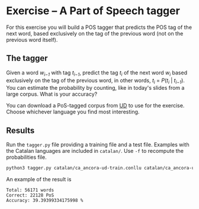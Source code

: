 # Exercise – A Part of Speech tagger
For this exercise you will build a POS tagger that predicts the POS tag of the next word, based
 exclusively on the tag of the previous word (not on the previous word itself).

## The tagger

Given a word _w<sub>i−1</sub>_ with tag _t<sub>i−1</sub>_, predict the tag _t<sub>i</sub>_ of the next word _w<sub>i</sub>_ based exclusively on the tag of the previous word, in other words, _t<sub>i</sub>_ = _P_(_t<sub>i</sub>_ | _t<sub>i−1</sub>_). You can estimate the probability by counting, like in today's slides from a large corpus. What is your accuracy?

You can download a PoS-tagged corpus from [UD](universaldependencies.org) to use for the exercise. Choose whichever language you find most interesting.

## Results

Run the ```tagger.py``` file providing a training file and a test file. Examples with the Catalan languages are included in ```catalan/```. Use ```-f``` to recompute the probabilities file.

```bash
python3 tagger.py catalan/ca_ancora-ud-train.conllu catalan/ca_ancora-ud-test.conllu
```

An example of the result is

```
Total: 56171 words
Correct: 22128 PoS
Accuracy: 39.39399334175998 %
```

